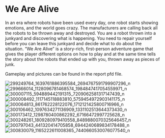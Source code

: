 # We Are Alive
In an era where robots have been used every day, one robot starts showing emotions, and the world goes crazy. The manufacturers are calling back all the robots to be thrown away and destroyed. You are a robot thrown into a junkyard and discovering what is happening. You need to repair yourself before you can leave this junkyard and decide what to do about the situation. “We Are Alive” is a story-rich, first-person adventure game that gives the player different options on how to play and at the same time tells the story about the robots that ended up with you, thrown away as pieces of junk. 

Gameplay and pictures can be found in the report pfd file.

![299249764_1639761886395584_2694767591799907296_n](https://user-images.githubusercontent.com/47697397/186491628-640b771c-6efd-490f-a654-0708ae84957a.png)
![299666014_1128096781468574_1984847417054559971_n](https://user-images.githubusercontent.com/47697397/186491635-ce9c45ae-b0a1-4082-8f50-78a7ae2eb57d.png)
![300007115_594889442191315_7209062581317147439_n](https://user-images.githubusercontent.com/47697397/186491636-7ba01e4e-ecd8-4a85-a645-82ff5b26b2e9.png)
![300008492_1117145118883810_5759454972903141175_n](https://user-images.githubusercontent.com/47697397/186491638-08152d66-bcab-49dc-8d72-3c4cc60775aa.png)
![300064813_861762228122076_1712121425800716966_n](https://user-images.githubusercontent.com/47697397/186491639-2398f2d7-0f4d-40c0-addb-52634057f182.png)
![300106462_1097634271136909_1331102513644373430_n](https://user-images.githubusercontent.com/47697397/186491640-db89a204-0996-43cb-84ae-e67df74104ee.png)
![300173412_1298780400862292_67166472997725628_n](https://user-images.githubusercontent.com/47697397/186491645-2416747d-d589-47ff-9db1-279408ffe77c.png)
![300248261_1809280979410558_8489880070325646457_n](https://user-images.githubusercontent.com/47697397/186491648-4c1fb175-3374-4172-ad6c-87b7b4d4981f.png)
![300797043_441320414705858_6944240689834178488_n](https://user-images.githubusercontent.com/47697397/186491653-24d985c3-f32c-4855-9845-f374d823d3e7.png)
![300830079_1165222611008365_7440660530076077540_n](https://user-images.githubusercontent.com/47697397/186491654-0aa2865c-d477-4b09-8e04-5d3cef623cff.png)
